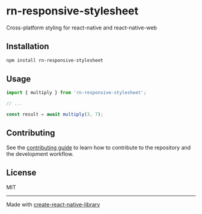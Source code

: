 # rn-responsive-stylesheet

Cross-platform styling for react-native and react-native-web

## Installation

```sh
npm install rn-responsive-stylesheet
```

## Usage

```js
import { multiply } from 'rn-responsive-stylesheet';

// ...

const result = await multiply(3, 7);
```

## Contributing

See the [contributing guide](CONTRIBUTING.md) to learn how to contribute to the repository and the development workflow.

## License

MIT

---

Made with [create-react-native-library](https://github.com/callstack/react-native-builder-bob)
